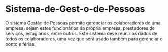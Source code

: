# Sistema-de-Gest-o-de-Pessoas
O sistema Gestão de Pessoas permite gerenciar os colaboradores de uma empresa, sejam estes funcionários da própria empresa, prestadores de serviços, estagiários, entre outros. Este sistema deve reunir os dados de todos os colaboradores, uma vez que será usado também para gerenciar o ponto e férias.
